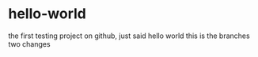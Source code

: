 # hello-world
the first testing project on github, just said hello world
this is the branches two changes
